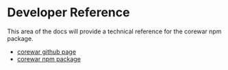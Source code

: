Developer Reference
===================

This area of the docs will provide a technical reference for the corewar npm package.
* [corewar github page](https://github.com/gareththegeek/corewar)
* [corewar npm package](https://www.npmjs.com/package/corewar)

